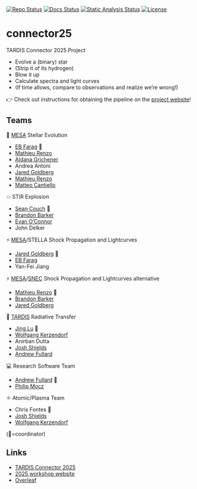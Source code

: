 [![Repo Status][status-badge]][status-link]
[![Docs Status][docs-badge]][docs-link]
[![Static Analysis Status][static-badge]][static-link]
[![License][license-badge]][license-link]

[status-link]:         https://www.repostatus.org/#active
[status-badge]:        https://www.repostatus.org/badges/latest/active.svg
[docs-link]:           https://tardis-sn.github.io/connector25
[docs-badge]:          https://github.com/tardis-sn/connector25/actions/workflows/mkdocs.yaml/badge.svg
[static-link]:         https://github.com/tardis-sn/connector25/actions/workflows/static-analysis.yaml
[static-badge]:        https://github.com/tardis-sn/connector25/actions/workflows/static-analysis.yaml/badge.svg
[license-link]:        https://opensource.org/license/apache-2-0
[license-badge]:       https://img.shields.io/github/license/tardis-sn/connector25

# connector25
TARDIS Connector 2025 Project

* Evolve a (binary) star
* (Strip it of its hydrogen)
* Blow it up
* Calculate spectra and light curves
* (If time allows, compare to observations and realize we’re wrong!)

👉 Check out instructions for obtaining the pipeline on the [project website](https://tardis-sn.github.io/connector25/)!


## Teams

🌟 [MESA](https://github.com/MESAHub/mesa) Stellar Evolution
* [EB Farag](https://github.com/Debraheem) 📌
* [Mathieu Renzo](https://github.com/mathren)
* [Aldana Grichener](https://github.com/AldanaGrichener)
* Andrea Antoni
* [Jared Goldberg](https://github.com/aurimontem)
* [Mathieu Renzo](https://github.com/mathren)
* [Matteo Cantiello](https://github.com/matteocantiello)

💥 STIR Explosion
* [Sean Couch](https://github.com/smcouch) 📌
* [Brandon Barker](https://github.com/astrobarker)
* [Evan O’Connor](https://github.com/evanoconnor)
* John Delker

⚡ [MESA](https://github.com/MESAHub/mesa)/STELLA Shock Propagation and Lightcurves
* [Jared Goldberg](https://github.com/aurimontem) 📌
* [EB Farag](https://github.com/Debraheem)
* Yan-Fei Jiang

⚡ [MESA](https://github.com/MESAHub/mesa)/[SNEC](https://stellarcollapse.org/index.php/SNEC.html) Shock Propagation and Lightcurves alternative
* [Mathieu Renzo](https://github.com/mathren) 📌
* [Brandon Barker](https://github.com/astrobarker)
* [Jared Goldberg](https://github.com/aurimontem)


🌈 [TARDIS](https://github.com/tardis-sn/tardis) Radiative Transfer
* [Jing Lu](https://github.com/DeerWhale) 📌
* [Wolfgang Kerzendorf](https://github.com/wkerzendorf)
* Anirban Dutta
* [Josh Shields](https://jvshields.github.io/)
* [Andrew Fullard](https://github.com/andrewfullard)

💻 Research Software Team
* [Andrew Fullard](https://github.com/andrewfullard) 📌
* [Philip Mocz](https://github.com/pmocz)

⚛️ Atomic/Plasma Team
* Chris Fontes 📌
* [Josh Shields](https://jvshields.github.io/)
* [Wolfgang Kerzendorf](https://github.com/wkerzendorf)

(📌=coordinator)


## Links

* [TARDIS Connector 2025](https://tardis-sn.github.io/connector25/)
* [2025 workshop website](https://tardis-sn.github.io/tardis-connector/2025)
* [Overleaf](https://www.overleaf.com/project/67d878020ea15b5c5aa9e3d0)
